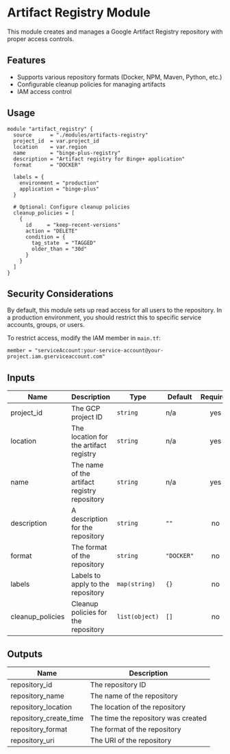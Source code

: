 # Artifact Registry Module

This module creates and manages a Google Artifact Registry repository with proper access controls.

## Features

- Supports various repository formats (Docker, NPM, Maven, Python, etc.)
- Configurable cleanup policies for managing artifacts
- IAM access control

## Usage

```hcl
module "artifact_registry" {
  source      = "./modules/artifacts-registry"
  project_id  = var.project_id
  location    = var.region
  name        = "binge-plus-registry"
  description = "Artifact registry for Binge+ application"
  format      = "DOCKER"
  
  labels = {
    environment = "production"
    application = "binge-plus"
  }
  
  # Optional: Configure cleanup policies
  cleanup_policies = [
    {
      id     = "keep-recent-versions"
      action = "DELETE"
      condition = {
        tag_state  = "TAGGED"
        older_than = "30d"
      }
    }
  ]
}
```

## Security Considerations

By default, this module sets up read access for all users to the repository. In a production environment, you should restrict this to specific service accounts, groups, or users.

To restrict access, modify the IAM member in `main.tf`:

```hcl
member = "serviceAccount:your-service-account@your-project.iam.gserviceaccount.com"
```

## Inputs

| Name | Description | Type | Default | Required |
|------|-------------|------|---------|:--------:|
| project_id | The GCP project ID | `string` | n/a | yes |
| location | The location for the artifact registry | `string` | n/a | yes |
| name | The name of the artifact registry repository | `string` | n/a | yes |
| description | A description for the repository | `string` | `""` | no |
| format | The format of the repository | `string` | `"DOCKER"` | no |
| labels | Labels to apply to the repository | `map(string)` | `{}` | no |
| cleanup_policies | Cleanup policies for the repository | `list(object)` | `[]` | no |

## Outputs

| Name | Description |
|------|-------------|
| repository_id | The repository ID |
| repository_name | The name of the repository |
| repository_location | The location of the repository |
| repository_create_time | The time the repository was created |
| repository_format | The format of the repository |
| repository_uri | The URI of the repository | 